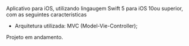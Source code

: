Aplicativo para iOS, utilizando lingaugem Swift 5 para iOS 10ou superior, com as seguintes caracteristicas

- Arquitetura utilizada: MVC (Model-Vie-Controller);

Projeto em andamento.